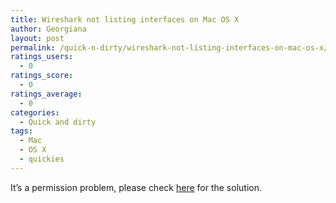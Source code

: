 ```yaml
---
title: Wireshark not listing interfaces on Mac OS X
author: Georgiana
layout: post
permalink: /quick-n-dirty/wireshark-not-listing-interfaces-on-mac-os-x/
ratings_users:
  - 0
ratings_score:
  - 0
ratings_average:
  - 0
categories:
  - Quick and dirty
tags:
  - Mac
  - OS X
  - quickies
---
```

It&#8217;s a permission problem, please check [here][1] for the solution.

 [1]: http://www.wireshark.org/lists/wireshark-users/200608/msg00014.html